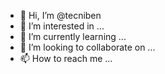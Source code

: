 - 👋 Hi, I’m @tecniben
- 👀 I’m interested in ...
- 🌱 I’m currently learning ...
- 💞️ I’m looking to collaborate on ...
- 📫 How to reach me ...

<!---
tecniben/tecniben is a ✨ special ✨ repository because its `README.md` (this file) appears on your GitHub profile.
You can click the Preview link to take a look at your changes.
--->
